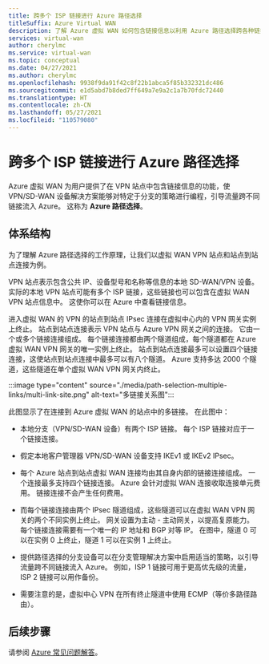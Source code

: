 ```yaml
---
title: 跨多个 ISP 链接进行 Azure 路径选择
titleSuffix: Azure Virtual WAN
description: 了解 Azure 虚拟 WAN 如何包含链接信息以利用 Azure 路径选择跨各种链接引导流量。
services: virtual-wan
author: cherylmc
ms.service: virtual-wan
ms.topic: conceptual
ms.date: 04/27/2021
ms.author: cherylmc
ms.openlocfilehash: 9938f9da91f42c8f22b1abca5f85b332321dc486
ms.sourcegitcommit: e1d5abd7b8ded7ff649a7e9a2c1a7b70fdc72440
ms.translationtype: HT
ms.contentlocale: zh-CN
ms.lasthandoff: 05/27/2021
ms.locfileid: "110579080"
---
```

# <a name="azure-path-selection-across-multiple-isp-links"></a>跨多个 ISP 链接进行 Azure 路径选择

Azure 虚拟 WAN 为用户提供了在 VPN 站点中包含链接信息的功能，使 VPN/SD-WAN 设备解决方案能够对特定于分支的策略进行编程，引导流量跨不同链接流入 Azure。 这称为 **Azure 路径选择**。

## <a name="architecture"></a>体系结构

为了理解 Azure 路径选择的工作原理，让我们以虚拟 WAN VPN 站点和站点到站点连接为例。

VPN 站点表示包含公共 IP、设备型号和名称等信息的本地 SD-WAN/VPN 设备。实际的本地 VPN 站点可能有多个 ISP 链接，这些链接也可以包含在虚拟 WAN VPN 站点信息中。 这使你可以在 Azure 中查看链接信息。

进入虚拟 WAN 的 VPN 的站点到站点 IPsec 连接在虚拟中心内的 VPN 网关实例上终止。 站点到站点连接表示 VPN 站点与 Azure VPN 网关之间的连接。 它由一个或多个链接连接组成。 每个链接连接都由两个隧道组成，每个隧道都在 Azure 虚拟 WAN VPN 网关的唯一实例上终止。 站点到站点连接最多可以设置四个链接连接，这使站点到站点连接中最多可以有八个隧道。 Azure 支持多达 2000 个隧道，这些隧道在单个虚拟 WAN VPN 网关内终止。

:::image type="content" source="./media/path-selection-multiple-links/multi-link-site.png" alt-text="多链接关系图":::

此图显示了在连接到 Azure 虚拟 WAN 的站点中的多链接。 在此图中：

* 本地分支（VPN/SD-WAN 设备）有两个 ISP 链接。 每个 ISP 链接对应于一个链接连接。

* 假定本地客户管理器 VPN/SD-WAN 设备支持 IKEv1 或 IKEv2 IPsec。

* 每个 Azure 站点到站点虚拟 WAN 连接均由其自身内部的链接连接组成。 一个连接最多支持四个链接连接。 Azure 会针对虚拟 WAN 连接收取连接单元费用。 链接连接不会产生任何费用。

* 而每个链接连接由两个 IPsec 隧道组成，这些隧道可以在虚拟 WAN VPN 网关的两个不同实例上终止。 网关设置为主动 - 主动网关，以提高复原能力。 每个链接连接需要有一个唯一的 IP 地址和 BGP 对等 IP。 在图中，隧道 0 可以在实例 0 上终止，隧道 1 可以在实例 1 上终止。

* 提供路径选择的分支设备可以在分支管理解决方案中启用适当的策略，以引导流量跨不同链接流入 Azure。 例如，ISP 1 链接可用于更高优先级的流量，ISP 2 链接可以用作备份。

* 需要注意的是，虚拟中心 VPN 在所有终止隧道中使用 ECMP（等价多路径路由）。

## <a name="next-steps"></a>后续步骤

请参阅 [Azure 常见问题解答](virtual-wan-faq.md)。
